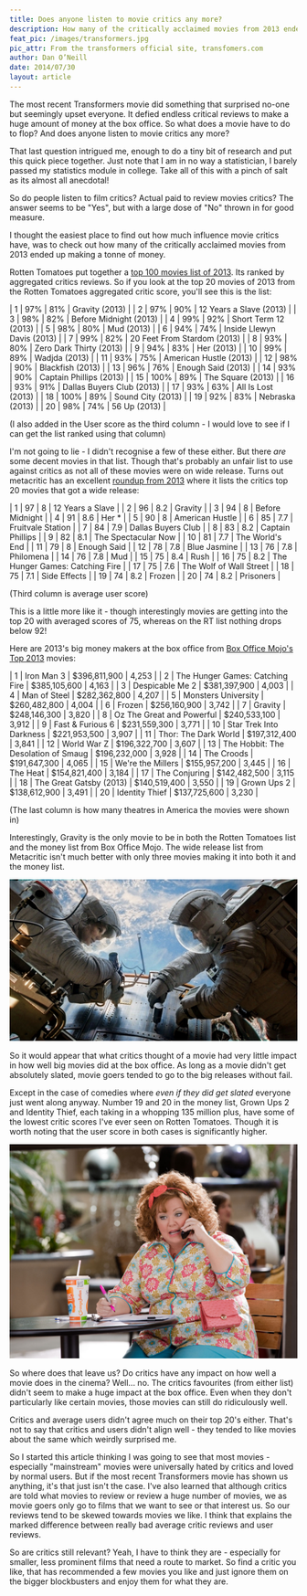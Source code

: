 ```yaml
---
title: Does anyone listen to movie critics any more?
description: How many of the critically acclaimed movies from 2013 ended up making a tonne of money?
feat_pic: /images/transformers.jpg
pic_attr: From the transformers official site, transfomers.com
author: Dan O’Neill
date: 2014/07/30
layout: article
---
```


The most recent Transformers movie did something that surprised no-one but seemingly upset everyone. It defied endless critical reviews to make a huge amount of money at the box office. So what does a movie have to do to flop? And does anyone listen to movie critics any more?

That last question intrigued me, enough to do a tiny bit of research and put this quick piece together. Just note that I am in no way a statistician, I barely passed my statistics module in college. Take all of this with a pinch of salt as its almost all anecdotal!

So do people listen to film critics? Actual paid to review movies critics? The answer seems to be "Yes", but with a large dose of "No" thrown in for good measure.

I thought the easiest place to find out how much influence movie critics have, was to check out how many of the critically acclaimed movies from 2013 ended up making a tonne of money.

Rotten Tomatoes put together a [top 100 movies list of 2013](http://www.rottentomatoes.com/top/bestofrt/?year=2013). Its ranked by aggregated critics reviews. So if you look at the top 20 movies of 2013 from the Rotten Tomatoes aggregated critic score, you'll see this is the list:

| 1 	| 97% 	| 81% 	| Gravity (2013) 	|
| 2 	| 97% 	| 90% 	| 12 Years a Slave (2013) 	|
| 3 	| 98% 	| 82% 	| Before Midnight (2013) 	|
| 4 	| 99% 	| 92% 	| Short Term 12 (2013) 	|
| 5 	| 98% 	| 80% 	| Mud (2013) 	|
| 6 	| 94% 	| 74% 	| Inside Llewyn Davis (2013) 	|
| 7 	| 99% 	| 82% 	| 20 Feet From Stardom (2013) 	|
| 8 	| 93% 	| 80% 	| Zero Dark Thirty (2013) 	|
| 9 	| 94% 	| 83% 	| Her (2013) 	|
| 10 	| 99% 	| 89% 	| Wadjda (2013) 	|
| 11 	| 93% 	| 75% 	| American Hustle (2013) 	|
| 12 	| 98% 	| 90% 	| Blackfish (2013) 	|
| 13 	| 96% 	| 76% 	| Enough Said (2013) 	|
| 14 	| 93% 	| 90% 	| Captain Phillips (2013) 	|
| 15 	| 100% 	| 89% 	| The Square (2013) 	|
| 16 	| 93% 	| 91% 	| Dallas Buyers Club (2013) 	|
| 17 	| 93% 	| 63% 	| All Is Lost (2013) 	|
| 18 	| 100% 	| 89% 	| Sound City (2013) 	|
| 19 	| 92% 	| 83% 	| Nebraska (2013) 	|
| 20 	| 98% 	| 74% 	| 56 Up (2013) 	|

(I also added in the User score as the third column - I would love to see if I can get the list ranked using that column)

I'm not going to lie - I didn't recognise a few of these either. But there _are_ some decent movies in that list. Though that's probably an unfair list to use against critics as not all of these movies were on wide release. Turns out metacritic has an excellent [roundup from 2013](http://www.metacritic.com/feature/best-and-worst-films-of-2013?page=1) where it lists the critics top 20 movies that got a wide release:

| 1 | 97 | 8 | 12 Years a Slave |
| 2 | 96 | 8.2 | Gravity |
| 3 | 94 | 8 | Before Midnight |
| 4 | 91 | 8.6 | Her * |
| 5 | 90 | 8 | American Hustle |
| 6 | 85 | 7.7 | Fruitvale Station |
| 7 | 84 | 7.9 | Dallas Buyers Club |
| 8 | 83 | 8.2 | Captain Phillips |
| 9 | 82 | 8.1 | The Spectacular Now |
| 10 | 81 | 7.7 | The World's End |
| 11 | 79 | 8 | Enough Said |
| 12 | 78 | 7.8 | Blue Jasmine |
| 13 | 76 | 7.8 | Philomena |
| 14 | 76 | 7.8 | Mud |
| 15 | 75 | 8.4 | Rush |
| 16 | 75 | 8.2 | The Hunger Games: Catching Fire |
| 17 | 75 | 7.6 | The Wolf of Wall Street |
| 18 | 75 | 7.1 | Side Effects |
| 19 | 74 | 8.2 | Frozen |
| 20 | 74 | 8.2 | Prisoners |

(Third column is average user score)

This is a little more like it - though interestingly movies are getting into the top 20 with averaged scores of 75, whereas on the RT list nothing drops below 92!

Here are 2013's big money makers at the box office from [Box Office Mojo's Top 2013](http://www.boxofficemojo.com/yearly/chart/?asof=2013-12-31&view=releasedate&view2=domestic&yr=2013&sort=gross&order=DESC&adjust_yr=2013&p=.htm) movies:

| 1	| Iron Man 3 | $396,811,900 | 4,253 |
| 2	| The Hunger Games: Catching Fire | $385,105,600 | 4,163 |
| 3	| Despicable Me 2 | $381,397,900 | 4,003 |
| 4	| Man of Steel | $282,362,800 | 4,207 |
| 5	| Monsters University | $260,482,800 | 4,004 |
| 6	| Frozen | $256,160,900 | 3,742 |
| 7	| Gravity | $248,146,300 | 3,820 |
| 8	| Oz The Great and Powerful | $240,533,100 | 3,912 |
| 9	| Fast & Furious 6 | $231,559,300 | 3,771 |
| 10 | Star Trek Into Darkness | $221,953,500 | 3,907 |
| 11 | Thor: The Dark World | $197,312,400 | 3,841 |
| 12 | World War Z | $196,322,700 | 3,607 |
| 13 | The Hobbit: The Desolation of Smaug | $196,232,000 | 3,928 |
| 14 | The Croods | $191,647,300 | 4,065 |
| 15 | We're the Millers | $155,957,200 | 3,445 |
| 16 | The Heat | $154,821,400 | 3,184 |
| 17 | The Conjuring | $142,482,500 | 3,115 |
| 18 | The Great Gatsby (2013) | $140,519,400 | 3,550 |
| 19 | Grown Ups 2 | $138,612,900 | 3,491 |
| 20 | Identity Thief | $137,725,600 | 3,230 |

(The last column is how many theatres in America the movies were shown in)

Interestingly, Gravity is the only movie to be in both the Rotten Tomatoes list and the money list from Box Office Mojo. The wide release list from Metacritic isn't much better with only three movies making it into both it and the money list.

![Gravity](images/gravity_film.jpg)

So it would appear that what critics thought of a movie had very little impact in how well big movies did at the box office. As long as a movie didn't get absolutely slated, movie goers tended to go to the big releases without fail.

Except in the case of comedies where _even if they did get slated_ everyone just went along anyway. Number 19 and 20 in the money list, Grown Ups 2 and Identity Thief, each taking in a whopping 135 million plus, have some of the lowest critic scores I've ever seen on Rotten Tomatoes. Though it is worth noting that the user score in both cases is significantly higher.

![Identity Thief](images/identitythief.jpg)

So where does that leave us? Do critics have any impact on how well a movie does in the cinema? Well... no. The critics favourites (from either list) didn't seem to make a huge impact at the box office. Even when they don't particularly like certain movies, those movies can still do ridiculously well.

Critics and average users didn't agree much on their top 20's either. That's not to say that critics and users didn't align well - they tended to like movies about the same which weirdly surprised me.

So I started this article thinking I was going to see that most movies - especially "mainstream" movies were universally hated by critics and loved by normal users. But if the most recent Transformers movie has shown us anything, it's that just isn't the case. I've also learned that although critics are told what movies to review or review a huge number of movies, we as movie goers only go to films that we want to see or that interest us. So our reviews tend to be skewed towards movies we like. I think that explains the marked difference between really bad average critic reviews and user reviews.

So are critics still relevant? Yeah, I have to think they are - especially for smaller, less prominent films that need a route to market. So find a critic you like, that has recommended a few movies you like and just ignore them on the bigger blockbusters and enjoy them for what they are.
